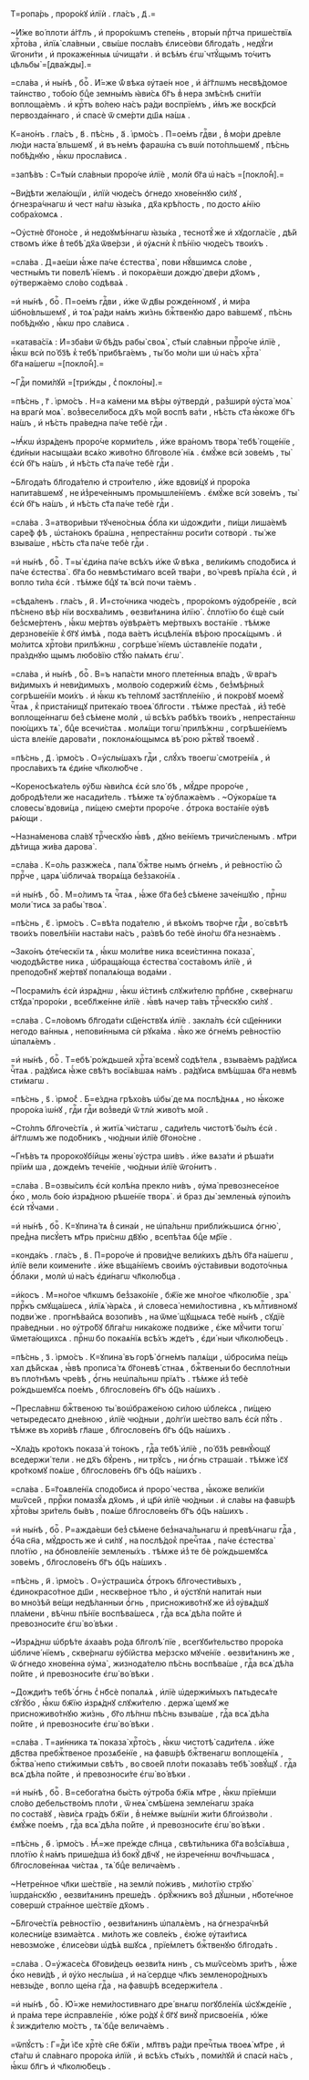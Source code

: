 Т=ропа́рь , проро́кꙋ и҆лїѝ . гла́съ , д҃ .=

~И҆́же во́ плоти а҆́гг҃лъ , и҆ проро́кѡмъ степе́нь , вторы́и прⷣтча прише́ствїѧ хрⷭ҇то́ва , и҆лїѧ̀ сла́вныи , свы́ше посла́въ є҆лисе́ови бл҃года́ть , недꙋ́ги ѿгони́ти , и҆ прокаже́нныѧ ѡ҆чища́ти . и҆ всѣ́мъ є҆гѡ̀ чтꙋ́щымъ то́читъ цѣльбы̀ =[два́жды].=

=сла́ва , и҆ ны́нѣ , боⷢ҇ . И҆́=же ѿ́ вѣка ᲂу҆тае́н ное , и҆ а҆́гг҃лѡмъ несвѣ́домое та́инство , тобо́ю бцⷣе земны́мъ ꙗ҆ви́сѧ бг҃ъ в̾ нера змѣ́снѣ сни́тїи воплоща́емъ . и҆ крⷭ҇тъ во́лею на́съ ра́ди воспрїе́мъ , и҆́мъ же воскр҃сѝ первозда́ннаго , и҆ спасѐ ѿ сме́рти дш҃ѧ на́шѧ .

К=ано́нъ . гла́съ , в҃ . пѣ́снь , а҃ . і҆рмо́съ . П=ое́мъ гдⷭ҇ви , в̾ мо́ри дре́вле лю́ди наста́ вльшемꙋ , и҆ въ не́мъ фараѡ́на съ вѡ́и пото́пльшемꙋ , пѣ́снь побѣ́днꙋю , ꙗ҆́кѡ просла́висѧ .

=запѣ́въ : С=т҃ы́и сла́вныи проро́че и҆лїѐ , молѝ бг҃а ѡ҆ на́съ =[покло́н̾].=

~Ви́дѣти жела́ющїи , и҆лїѝ чюде́съ ѻ҆гнедо хнове́ннꙋю си́лꙋ , ѻ҆гнезра́чнагѡ и҆ чест на́гѡ ꙗ҆зы́ка , дх҃а крѣ́пость , по досто ѧ́нїю собра́хомсѧ .

~Оу҆стнѐ бг҃оно́се , и҆ недоꙋмѣ́ннагѡ ꙗ҆зы́ка , теснотꙋ́ же и҆ хꙋдогла́сїе , дѣ́й ствомъ и҆́же в̾ тебѣ̀ дх҃а ѿве́рзи , и҆ ᲂу҆ѧснѝ к̾ пѣ́нїю чюде́съ твои́хъ .

=сла́ва . Д=ае́ши ꙗ҆́же па́че є҆стества̀ , пови нꙋ́вшимсѧ сло́ве , честны́мъ ти повелѣ́ нїемъ . и҆ покорѧ́еши дождю̀ две́ри дх҃омъ , ᲂу҆твержа́емо сло́во содѣва́ѧ .

=и҆ ны́нѣ , боⷢ҇ . П=ое́мъ гдⷭ҇ви , и҆́же ѿ дв҃ы рожде́нномꙋ , и҆ ми́ра ѡ҆бно́вльшемꙋ , и҆ тоѧ̀ ра́ди на́мъ жи́знь бжⷭ҇твенꙋю даро ва́вшемꙋ , пѣ́снь побѣ́днꙋю , ꙗ҆́кѡ про сла́висѧ .

=катава́сїѧ : И҆=зба́ви ѿ бѣ́дъ рабы̀ своѧ̀ , ст҃ы́и сла́вныи прⷪ҇ро́че и҆лїѐ , ꙗ҆́кѡ всѝ по́ бз҃ѣ к̾ тебѣ̀ прибѣга́емъ , ты́ бо мо́ли ши ѡ҆ на́съ хрⷭ҇та̀ бг҃а на́шегѡ =[покло́н̾].=

~Гдⷭ҇и поми́лꙋй =[три́жды , с̾ покло́ны].=

=пѣ́снь , г҃ . і҆рмо́съ . Н=а ка́мени мѧ вѣ́ры ᲂу҆твердѝ , раз̾ширѝ ᲂу҆ста̀ моѧ̀ на врагѝ моѧ̀ . воз̾весели́босѧ дх҃ъ мо́й воспѣ ва́ти , нѣ́сть ст҃а ꙗ҆́коже бг҃ъ на́шъ , и҆ нѣ́сть пра́ведна па́че тебѐ гдⷭ҇и .

~Ꙗ҆́кѡ и҆зрѧ́денъ проро́че корми́тель , и҆́же вра́номъ творѧ̀ тебѣ̀ гоще́нїе , є҆ди́ныи насыща́ѧи всѧ́ко живо́тно бл҃говоле́ нїѧ . є҆мꙋ́же всѝ зове́мъ , ты̀ є҆сѝ бг҃ъ на́шъ , и҆ нѣ́сть ст҃а па́че тебѐ гдⷭ҇и .

~Бл҃года́ть бл҃года́телю и҆ строи́телю , и҆́же вдови́цꙋ и҆ проро́ка напита́вшемꙋ , не и҆з̾рече́ннымъ промышле́нїемъ . є҆мꙋ́же всѝ зове́мъ , ты̀ є҆сѝ бг҃ъ на́шъ , и҆ нѣ́сть ст҃а па́че тебѐ гдⷭ҇и .

=сла́ва . З=атвори́выи тꙋчено́сныѧ ѻ҆́бла ки ѡ҆дожди́ти , пи́щи лиша́емѣ саре́ф фѣ , ѡ҆ста́нокъ бра́шна , непреста́ннѡ роси́ти сотворѝ . ты́ же взыва́ше , нѣ́сть ст҃а па́че тебѐ гдⷭ҇и .

=и҆ ны́нѣ , боⷢ҇ . Т=ы̀ є҆ди́на па́че всѣ́хъ и҆́же ѿ́ вѣка , вели́кимъ сподо́бисѧ и҆ па́че є҆стества̀ . бг҃а бо невмѣсти́маго все́й тва́ри , во́ чревѣ прїѧ́ла є҆сѝ , и҆ вопло ти́ла є҆сѝ . тѣ́мже бцⷣꙋ тѧ̀ всѝ почи та́емъ .

=сѣда́ленъ . гла́съ , и҃ . И҆=сто́чника чюде́съ , проро́комъ ᲂу҆добре́нїе , всѝ пѣ́снено вѣ́р нїи восхва́лимъ , ѳезви́тѧнина и҆лїю̀ . с̾пло́тїю бо є҆щѐ сы́и без̾сме́ртенъ , ꙗ҆́кѡ ме́ртвъ ᲂу҆вѣрѧ́етъ ме́ртвыхъ воста́нїе . тѣ́мже дерзнове́нїе к̾ бг҃ꙋ и҆мѣ́ѧ , пода ва́етъ и҆сцѣле́нїѧ вѣ́рою просѧ́щымъ . и҆ мо́литсѧ хрⷭ҇то́ви прилѣ́жнѡ , согрѣше́ нїемъ ѡ҆ставле́нїе пода́ти , пра́зднꙋю щымъ любо́вїю ст҃ꙋ́ю па́мѧть є҆гѡ̀ .

=сла́ва , и҆ ны́нѣ , боⷢ҇ . В=ъ напа́сти много плете́нныѧ впа́дъ , ѿ вра́гъ ви́димыхъ и҆ неви́димыхъ , молво́ю содержи́м̾ є҆́смь , без̾мѣ́рных̾ согрѣше́нїи мои́хъ . и҆ ꙗ҆́кѡ къ те́пломꙋ застꙋпле́нїю , и҆ покро́вꙋ моемꙋ̀ чⷭ҇таѧ , к̾ приста́нищꙋ притека́ю твоеѧ̀ бл҃гости . тѣ́мже прест҃а́ѧ , и҆з̾ тебѐ воплоще́ннагѡ без̾ сѣ́мене молѝ , ѡ҆ всѣ́хъ рабѣ́хъ твои́хъ , непреста́ннѡ пою́щихъ тѧ̀ , бцⷣе всечи́стаѧ . молѧ́щи тогѡ̀ прилѣ́жнѡ , согрѣше́нїемъ ѡ҆ста вле́нїе дарова́ти , поклонѧ́ющымсѧ вѣ́ рою ржⷭ҇твꙋ̀ твоемꙋ̀ .

=пѣ́снь , д҃ . і҆рмо́съ . О=у҆слы́шахъ гдⷭ҇и , слꙋ́хъ твоегѡ̀ смотре́нїѧ , и҆ просла́вихъ тѧ є҆ди́не чл҃колю́бче .

~Кореносѣка́тель ᲂу҆́бѡ ꙗ҆ви́лсѧ є҆сѝ ѕло́ бѣ , мꙋ́дре проро́че , добродѣ́тели же насади́тель . тѣ́мже тѧ̀ ᲂу҆блажа́емъ . ~Оу҆корѧ́ше тѧ словесы̀ вдови́ца , пи́щею сме́рти проро́че . ѻ҆́трока воста́нїе ᲂу҆вѣ рѧ́ющи .

~Назна́менова сла́вꙋ трⷪ҇ческꙋю ꙗ҆́вѣ , дꙋно ве́нїемъ тричи́сленымъ . мт҃ри дѣ́тища жи́ва дарова̀ .

=сла́ва . К=о́ль разжже́сѧ , палѧ̀ бжⷭ҇тве нымъ ѻ҆гне́мъ , и҆ ре́вностїю ѽ пррⷪ҇че , царѧ̀ ѡ҆блича́ѧ творѧ́ща без̾зако́нїѧ .

=и҆ ны́нѣ , боⷢ҇ . М=о́лимъ тѧ чⷭ҇таѧ , ꙗ҆́же бг҃а без̾ сѣ́мене заче́ншꙋю , прⷭ҇нѡ моли́ тисѧ за рабы̀ твоѧ̀ .

=пѣ́снь , є҃ . і҆рмо́съ . С=вѣ́та пода́телю , и҆ вѣко́мъ тво́рче гдⷭ҇и , во́ свѣтѣ твои́хъ повелѣ́нїи наста́ви на́съ , ра́звѣ бо тебѐ и҆но́гѡ бг҃а незна́емъ .

~Зако́нъ ѻ҆те́ческїи тѧ , ꙗ҆́кѡ моли́тве ника всеи́стинна показа̀ , чюдодѣ́йстве ника , ѡ҆браща́юща є҆стества̀ соста́вомъ и҆лїѐ , и҆ преподо́бнꙋ же́ртвꙋ попалѧ́юща вода́ми .

~Посрами́лъ є҆сѝ и҆зрѧ́днѡ , ꙗ҆́кѡ и҆́стинѣ слꙋжи́телю прпⷣбне , скве́рнагѡ стꙋда̀ проро́ки , всебл҃же́нне и҆лїѐ . ꙗ҆́вѣ начер та́въ трⷪ҇ческꙋю си́лꙋ .

=сла́ва . С=ло́вомъ бл҃года́ти сщ҃е́нствꙋѧ и҆лїѐ . закла́лъ є҆сѝ сщ҃е́нники негодо ва́нныѧ , непови́нныма сѝ рꙋка́ма . ꙗ҆́ко же ѻ҆гне́мъ ре́вностїю ѡ҆палѧ́емъ .

=и҆ ны́нѣ , боⷢ҇ . Т=ебѣ̀ ро́ждьшей хрⷭ҇та̀ всемꙋ̀ содѣ́телѧ , взыва́емъ ра́дꙋисѧ чⷭ҇таѧ . ра́дꙋисѧ ꙗ҆́же свѣ́тъ восїѧ́вшаѧ на́мъ . ра́дꙋисѧ вмѣ́щшаѧ бг҃а невмѣ сти́магѡ .

=пѣ́снь , ѕ҃ . і҆рмо́с̾ . Б=е́здна грѣхо́въ ѡ҆бы́ де мѧ послѣ́днѧѧ , но ꙗ҆́коже проро́ка і҆ѡ́нꙋ , гдⷭ҇и гдⷭ҇и воз̾ведѝ ѿ тлѝ живо́тъ мо́й .

~Сто́лпъ бл҃гоче́стїѧ , и҆ житїѧ̀ чи́стагѡ , сади́тель чистотѣ̀ бы́лъ є҆сѝ . а҆́гг҃лѡмъ же подо́бникъ , чю́дныи и҆лїѐ бг҃оно́сне .

~Гнѣ́въ тѧ пророкоꙋбі́йцы жены̀ ᲂу҆стра ши́въ . и҆́же вѧза́ти и҆ рѣша́ти прїи́м ша , дожде́мъ тече́нїе , чю́дныи и҆лїѐ ѿго́нитъ .

=сла́ва . В=озвы́силъ є҆сѝ колѣ́на прекло ни́въ , ᲂу҆ма̀ превознесе́ное ѻ҆́ко , моль бо́ю и҆зрѧ́дною рѣше́нїе творѧ̀ . и҆ браз ды̀ землены́ѧ ᲂу҆пои́лъ є҆сѝ тꙋ́чами .

=и҆ ны́нѣ , боⷢ҇ . К=ꙋпина́ тѧ в̾ сина́и , не ѡ҆па́льнѡ прибли́жьшисѧ ѻ҆гню̀ , пред̾на писꙋ́етъ мт҃рь при́снѡ дв҃ꙋю , всепѣ́таѧ бцⷣе мр҃їе .

=конда́къ . гла́съ , в҃ . П=роро́че и҆ прови́дче вели́кихъ дѣ́лъ бг҃а на́шегѡ , и҆лїѐ вели коимени́те . и҆́же вѣща́нїемъ свои́мъ ᲂу҆ста́вивыи водото́чныѧ ѻ҆́блаки , молѝ ѡ҆ на́съ є҆ди́нагѡ чл҃колю́бца .

=и҆́косъ . М=но́гое чл҃кѡмъ без̾зако́нїе , бж҃їе же мно́гое чл҃колю́бїе , зрѧ̀ пррⷪ҇къ смꙋща́шесѧ , и҆лїѧ̀ ꙗ҆рѧ́сѧ , и҆ словеса̀ неми́лостивна , къ млⷭ҇тивномꙋ подви́ же . прогнѣ́вайсѧ возопи́въ , на ѿме́ щꙋщыѧсѧ тебѐ ны́нѣ , сꙋдїѐ пра́ведныи . но ᲂу҆тро́бꙋ бл҃га́гѡ ника́коже подви́же , є҆́же мꙋ́чити тогѡ̀ ѿмета́ющихсѧ . прⷭ҇нѡ бо покаѧ́нїѧ всѣ́хъ жде́тъ , є҆ди́ ныи чл҃колю́бецъ .

=пѣ́снь , з҃ . і҆рмо́съ . К=ꙋпина̀ въ горѣ̀ ѻ҆гне́мъ палѧ́щи , ѡ҆броси́ма пе́щь хал дѣ́йскаѧ , ꙗ҆́вѣ прописа́ тѧ бг҃оневѣ́ стнаѧ , бжⷭ҇твеныи бо беспло́тныи въ пло́тнѣмъ чре́вѣ , ѻ҆́гнь неѡ҆па́льнѡ прїѧ́тъ . тѣ́мже и҆з̾ тебѐ ро́ждьшемꙋсѧ пое́мъ , бл҃гослове́нъ бг҃ъ ѻ҆ц҃ъ на́шихъ .

~Пресла́внѡ бжⷭ҇твеною ты̀ воѡ҆браже́ною си́лою ѡ҆бле́ксѧ , пи́щею четыредесѧто дне́вною , и҆лїѐ чю́дныи , до́лгїи ше́ство валъ є҆сѝ пꙋ́ть . тѣ́мже въ хори́вѣ гл҃аше , бл҃гослове́нъ бг҃ъ ѻ҆ц҃ъ на́шихъ .

~Хла́дъ кро́токъ показа̀ и҆ то́нокъ , гдⷭ҇а тебѣ̀ и҆лїѐ , по́ бз҃ѣ ревнꙋ́ющꙋ вседержи́ тели . не дх҃ъ бꙋ́ренъ , ни трꙋ́съ , ни ѻ҆́гнь страша́и . тѣ́мже і҆с҃ꙋ кро́ткомꙋ поѧ́ше , бл҃гослове́нъ бг҃ъ ѻ҆ц҃ъ на́шихъ .

=сла́ва . Б=г҃оѧвле́нїѧ сподо́бисѧ и҆ проро́ чества , ꙗ҆́коже вели́кїи мѡѷсе́й , пррⷪ҇ки помазꙋ́ѧ дх҃омъ , и҆ цр҃ѝ и҆лїѐ чю́дныи . и҆ сла́вы на фавѡ́рѣ хрⷭ҇то́вы зри́тель бы́въ , поѧ́ше бл҃гослове́нъ бг҃ъ ѻ҆ц҃ъ на́шихъ .

=и҆ ны́нѣ , боⷢ҇ . Р=ажда́еши без̾ сѣ́мене без̾нача́льнагѡ и҆ превѣ́чнагѡ гдⷭ҇а , ѻ҆́ч҃а сн҃а , мꙋ́дрость же и҆ си́лꙋ , на послѣ́док̾ пречⷭ҇таѧ , па́че є҆стества̀ пло́тїю , на ѻ҆бновле́нїе землены́хъ . тѣ́мже и҆з̾ те бѐ ро́ждьшемꙋсѧ зове́мъ , бл҃гослове́нъ бг҃ъ ѻ҆ц҃ъ на́шихъ .

=пѣ́снь , и҃ . і҆рмо́съ . О=у҆страши́сѧ ѻ҆́трокъ бл҃гочести́выхъ , є҆динокрасо́тное дш҃и , нескве́рное тѣ́ло , и҆ ᲂу҆стꙋпѝ напита́н ныи во мно́зѣй ве́щи недѣ́ланныи ѻ҆́гнь , присноживо́тнꙋ же и҆з̾ ᲂу҆вѧ́дшꙋ пла́мени , вѣ́чнѡ пѣ́нїе воспѣва́шесѧ , гдⷭ҇а всѧ̀ дѣ́ла по́йте и҆ превозноси́те є҆гѡ̀ во́ вѣки .

~И҆зрѧ́днѡ ѡ҆брѣ́те а҆хаа́въ ро́да бл҃голѣ́ пїе , всегꙋби́тельство проро́ка ѡ҆бличе́ нїемъ , скве́рнагѡ ᲂу҆бі́йства ме́рзско мꙋче́нїе . ѳезви́тѧнинъ же , ѿ ѻ҆гнедо хнове́нна ᲂу҆ма̀ , жизнода́телю пѣ́снь воспѣва́ше , гдⷭ҇а всѧ̀ дѣ́ла по́йте , и҆ превозноси́те є҆гѡ̀ во́ вѣки .

~Дожди́тъ тебѣ̀ ѻ҆́гнь с̾ нб҃сѐ попалѧ́ѧ , и҆лїѐ ѡ҆держи́мыхъ пѧтьдесѧ́те сꙋгꙋ́бо , ꙗ҆́кѡ бж҃їю и҆зрѧ́днꙋ слꙋжи́телю . держа́ щемꙋ же присноживо́тнꙋю жи́знь , бг҃о лѣ́пнѡ пѣ́снь взыва́ше , гдⷭ҇а всѧ̀ дѣ́ла по́йте , и҆ превозноси́те є҆гѡ̀ во́ вѣки .

=сла́ва . Т=аи́нника тѧ̀ показа̀ хрⷭ҇то́съ , ꙗ҆́кѡ чистотѣ̀ сади́телѧ . и҆́же дв҃ства пребжⷭ҇твеное прозѧбе́нїе , на фавѡ́рѣ бжⷭ҇твенагѡ воплоще́нїѧ , бжⷭ҇тва̀ непо сти́жимыи свѣ́тъ , во свое́й пло́ти показа́въ тебѣ̀ зовꙋ́щꙋ . гдⷭ҇а всѧ̀ дѣ́ла по́йте , и҆ превозноси́те є҆гѡ̀ во́ вѣки .

=и҆ ны́нѣ , боⷢ҇ . В=себога́тна бы́сть ᲂу҆тро́ба бж҃їѧ мт҃ре , ꙗ҆́кѡ прїе́мши сло́во дебельство́мъ пло́ти , ѿ неѧ̀ смѣ́шена земле́нагѡ зра́ка по соста́вꙋ , ꙗ҆ви́сѧ гра́дъ бж҃їи , в̾ не́мже вы́шнїи жи́ти бл҃гои҆зво́ли . є҆мꙋ́же пое́мъ , гдⷭ҇а всѧ̀ дѣ́ла по́йте , и҆ превозноси́те є҆гѡ̀ во́ вѣки .

=пѣ́снь , ѳ҃ . і҆рмо́съ . Ꙗ҆́=же пре́жде сл҃нца , свѣти́льника бг҃а воз̾сїѧ́вша , пло́тїю к̾ на́мъ прише́дша и҆з̾ бокꙋ̀ дв҃чꙋ , не и҆зрече́ннѡ вочл҃чьшасѧ , бл҃гослове́ннаѧ чи́стаѧ , тѧ̀ бцⷣе велича́емъ .

~Нетре́нное чл҃ки ше́ствїе , на землѝ по́живъ , ми́лотїю стрꙋю̀ і҆ѡрда́нскꙋю , ѳезви́тѧнинъ преше́дъ . ѻ҆рꙋ́жникъ воз̾ дꙋ́шныи , нб҃оте́чное совершѝ стра́нное ше́ствїе дх҃омъ .

~Бл҃гоче́стїѧ ре́вностїю , ѳезви́тѧнинъ ѡ҆палѧ́емъ , на ѻ҆гнезра́чнѣй колесни́це взима́етсѧ . ми́лоть же совле́къ , є҆ю́же ᲂу҆таи́тисѧ невозмо́же , є҆лисе́ови ѡ҆дѣ́ѧ вшꙋсѧ , прїе́млетъ бжⷭ҇твенꙋю бл҃года́ть .

=сла́ва . О=у҆жасе́сѧ бг҃ови́децъ ѳезви́тѧ нинъ , съ мѡѷсе́омъ зри́тъ , ꙗ҆́же ѻ҆́ко неви́дѣ , и҆ ᲂу҆́хо неслы́ша , и҆ на́ сердце чл҃къ земленоро́дныхъ невзы́де , вопло ще́на гдⷭ҇а , на фавѡ́рѣ вседержи́телѧ .

=и҆ ны́нѣ , боⷢ҇ . Ю҆́=же неми́лостивнаго дре́ внѧгѡ погꙋбле́нїѧ ѡ҆сꙋжде́нїе , и҆ пра́ма тере и҆справле́нїе , ю҆́же ро́дꙋ к̾ бг҃ꙋ винꙋ̀ присвое́нїѧ , ю҆́же к̾ зижди́телю мо́стъ , тѧ̀ бцⷣе велича́емъ .

=ѿпꙋ́стъ : Г=дⷭ҇и і҆с҃е хрⷭ҇тѐ сн҃е бж҃їи , мл҃твъ ра́ди пречⷭ҇тыѧ твоеѧ̀ мт҃ре , и҆ ст҃а́гѡ и҆ сла́внаго проро́ка и҆лїѝ , и҆ всѣ́хъ ст҃ы́хъ , поми́лꙋй и҆ спасѝ на́съ , ꙗ҆́кѡ бл҃гъ и҆ чл҃колю́бецъ .

